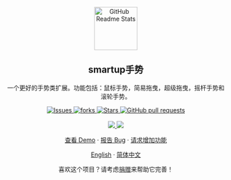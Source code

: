 <p align="center">
 <img width="100px" src="https://res.cloudinary.com/anuraghazra/image/upload/v1594908242/logo_ccswme.svg" align="center" alt="GitHub Readme Stats" />
 <h2 align="center">smartup手势</h2>
 <p align="center">一个更好的手势类扩展。功能包括：鼠标手势，简易拖曳，超级拖曳，摇杆手势和滚轮手势。</p>
</p>
  <p align="center">
    <a href="https://github.com/zimocode/smartup/issues">
      <img alt="Issues" src="https://img.shields.io/github/issues/zimocode/smartup" />
    </a>
    <a href="https://github.com/zimocdoe/smartup/members">
      <img alt="forks" src="https://img.shields.io/github/forks/zimocode/smartup" />
    </a>
    <a href="https://github.com/zimocode/smartup/stargazers">
      <img alt="Stars" src="https://img.shields.io/github/stars/zimocode/smartup" />
    </a>
    <a href="https://github.com/zimocode/smartup/pulls">
      <img alt="GitHub pull requests" src="https://img.shields.io/github/license/zimocode/smartup" />
    </a>
    <br />
    <br />
    <a href="https://a.paddle.com/v2/click/16413/119403?link=1227">
      <img src="https://img.shields.io/badge/Supported%20by-VSCode%20Power%20User%20%E2%86%92-gray.svg?colorA=655BE1&colorB=4F44D6&style=for-the-badge"/>
    </a>
    <a href="https://a.paddle.com/v2/click/16413/119403?link=2345">
      <img src="https://img.shields.io/badge/Supported%20by-Node%20Cli.com%20%E2%86%92-gray.svg?colorA=61c265&colorB=4CAF50&style=for-the-badge"/>
    </a>
  </p>

  <p align="center">
    <a href="#demo">查看 Demo</a>
    ·
    <a href="https://github.com/anuraghazra/github-readme-stats/issues/new/choose">报告 Bug</a>
    ·
    <a href="https://github.com/anuraghazra/github-readme-stats/issues/new/choose">请求增加功能</a>
  </p>
  <p align="center">
    <a href="/docs/readme_fr.md">English</a>
    ·
    <a href="/docs/readme_cn.md">简体中文</a>
  </p>
</p>
<p align="center">喜欢这个项目？请考虑<a href="https://www.paypal.me/anuraghazra">捐赠</a>来帮助它完善！
  
